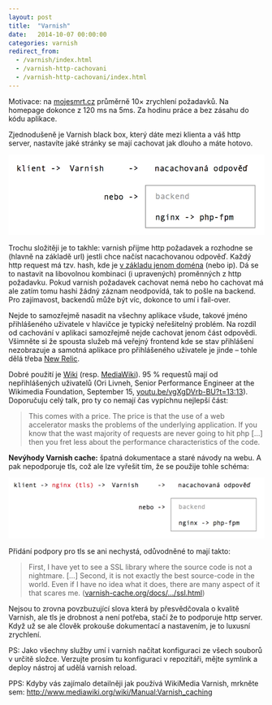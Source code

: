 ```yaml
---
layout: post
title:  "Varnish"
date:   2014-10-07 00:00:00
categories: varnish
redirect_from:
  - /varnish/index.html
  - /varnish-http-cachovani
  - /varnish-http-cachovani/index.html
---
```


Motivace: na [mojesmrt.cz](http://mojesmrt.cz/) průměrně 10× zrychlení požadavků. Na homepage dokonce z 120 ms na 5ms. Za hodinu práce a bez zásahu do kódu aplikace.

Zjednodušeně je Varnish black box, který dáte mezi klienta a váš http server, nastavíte jaké stránky se mají cachovat jak dlouho a máte hotovo.

![Diagram](/assets/Screenshot-2014-10-07-12.34.07.png)

Trochu složitěji je to takhle: varnish přijme http požadavek a rozhodne se (hlavně na základě url) jestli chce načíst nacachovanou odpověď. Každý http request má tzv. hash, kde je [v základu jenom doména](https://www.varnish-cache.org/docs/trunk/users-guide/vcl-hashing.html) (nebo ip). Dá se to nastavit na libovolnou kombinaci (i upravených) proměnných z http požadavku. Pokud varnish požadavek cachovat nemá nebo ho cachovat má ale zatím tomu hashi žádný záznam neodpovídá, tak to pošle na backend. Pro zajímavost, backendů může být víc, dokonce to umí i fail-over.

Nejde to samozřejmě nasadit na všechny aplikace všude, takové jméno přihlášeného uživatele v hlavičce je typický neřešitelný problém. Na rozdíl od cachování v aplikaci samozřejmě nejde cachovat jenom část odpovědi. Všimněte si že spousta služeb má veřejný frontend kde se stav přihlášení nezobrazuje a samotná aplikace pro přihlášeného uživatele je jinde – tohle dělá třeba [New Relic](http://newrelic.com/).

Dobré použití je [Wiki](https://www.wikipedia.org/) (resp. [MediaWiki](https://www.mediawiki.org/wiki/MediaWiki)). 95 % requestů mají od nepřihlášených uživatelů (Ori Livneh, Senior Performance Engineer at the Wikimedia Foundation, September 15, [youtu.be/vgXgDVrb-BU?t=13:13](https://www.youtube.com/watch?v=vgXgDVrb-BU&feature=youtu.be&t=13m13s)). Doporučuju celý talk, pro ty co nemají čas vypíchnu nejlepší část:

> This comes with a price. The price is that the use of a web accelerator masks the problems of the underlying application. If you know that the wast majority of requests are never going to hit php […] then you fret less about the performance characteristics of the code.

**Nevýhody Varnish cache:** špatná dokumentace a staré návody na webu. A pak nepodporuje tls, což ale lze vyřešit tím, že se použije tohle schéma:

![Diagram s tls](/assets/Screenshot-2014-10-07-12.35.00.png)

Přidání podpory pro tls se ani nechystá, odůvodněné to mají takto:

> First, I have yet to see a SSL library where the source code is not a nightmare. […] Second, it is not exactly the best source-code in the world. Even if I have no idea what it does, there are many aspect of it that scares me. ([varnish-cache.org/docs/…/ssl.html](https://www.varnish-cache.org/docs/trunk/phk/ssl.html))

Nejsou to zrovna povzbuzující slova která by přesvědčovala o kvalitě Varnish, ale tls je drobnost a není potřeba, stačí že to podporuje http server. Když už se ale člověk prokouše dokumentací a nastavením, je to luxusní zrychlení.

PS: Jako všechny služby umí i varnish načítat konfiguraci ze všech souborů v určitě složce. Verzujte prosím tu konfiguraci v repozitáři, mějte symlink a deploy nástroj ať udělá varnish reload.

PPS: Kdyby vás zajímalo detailněji jak používá WikiMedia Varnish, mrkněte sem: http://www.mediawiki.org/wiki/Manual:Varnish_caching
